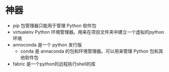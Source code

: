 # 神器

- pip 包管理器只能用于管理 Python 软件包
- virtualenv Python 环境管理器。用来在项目文件夹中建立一个虚拟的python环境
- annoconda 是一个 python 发行版
  - conda 是 annaconda 的包和环境管理器。可以用来管理 Python 包和其他软件包
- fabric 是一个python的远程执行shell的库


